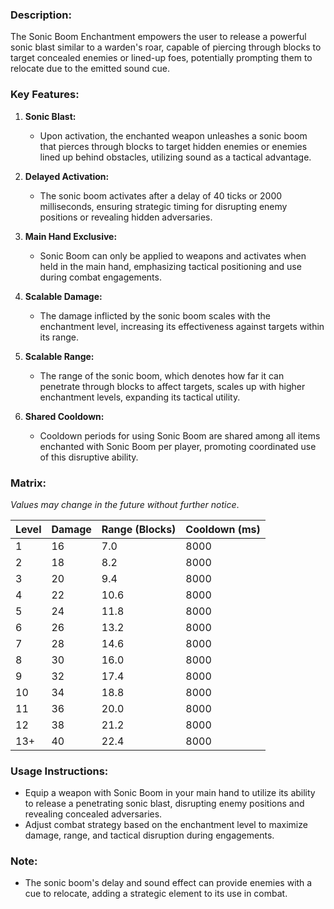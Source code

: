 ### **Description:**

The Sonic Boom Enchantment empowers the user to release a powerful sonic blast similar to a warden's roar, capable of piercing through blocks to target concealed enemies or lined-up foes, potentially prompting them to relocate due to the emitted sound cue.

### **Key Features:**

1. **Sonic Blast:**
    
    - Upon activation, the enchanted weapon unleashes a sonic boom that pierces through blocks to target hidden enemies or enemies lined up behind obstacles, utilizing sound as a tactical advantage.
2. **Delayed Activation:**
    
    - The sonic boom activates after a delay of 40 ticks or 2000 milliseconds, ensuring strategic timing for disrupting enemy positions or revealing hidden adversaries.
3. **Main Hand Exclusive:**
    
    - Sonic Boom can only be applied to weapons and activates when held in the main hand, emphasizing tactical positioning and use during combat engagements.
4. **Scalable Damage:**
    
    - The damage inflicted by the sonic boom scales with the enchantment level, increasing its effectiveness against targets within its range.
5. **Scalable Range:**
    
    - The range of the sonic boom, which denotes how far it can penetrate through blocks to affect targets, scales up with higher enchantment levels, expanding its tactical utility.
6. **Shared Cooldown:**
    
    - Cooldown periods for using Sonic Boom are shared among all items enchanted with Sonic Boom per player, promoting coordinated use of this disruptive ability.

### **Matrix:**

_Values may change in the future without further notice_.

| Level | Damage | Range (Blocks) | Cooldown (ms) |
| ----- | ------ | -------------- | ------------- |
| 1     | 16     | 7.0            | 8000          |
| 2     | 18     | 8.2            | 8000          |
| 3     | 20     | 9.4            | 8000          |
| 4     | 22     | 10.6           | 8000          |
| 5     | 24     | 11.8           | 8000          |
| 6     | 26     | 13.2           | 8000          |
| 7     | 28     | 14.6           | 8000          |
| 8     | 30     | 16.0           | 8000          |
| 9     | 32     | 17.4           | 8000          |
| 10    | 34     | 18.8           | 8000          |
| 11    | 36     | 20.0           | 8000          |
| 12    | 38     | 21.2           | 8000          |
| 13+   | 40     | 22.4           | 8000          |

### **Usage Instructions:**

- Equip a weapon with Sonic Boom in your main hand to utilize its ability to release a penetrating sonic blast, disrupting enemy positions and revealing concealed adversaries.
- Adjust combat strategy based on the enchantment level to maximize damage, range, and tactical disruption during engagements.

### **Note:**

- The sonic boom's delay and sound effect can provide enemies with a cue to relocate, adding a strategic element to its use in combat.